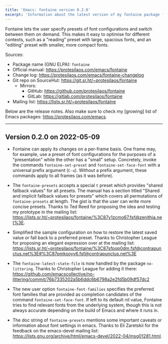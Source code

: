 ```yaml
---
title: 'Emacs: fontaine version 0.2.0'
excerpt: 'Information about the latest version of my fontaine package for GNU Emacs.'
---
```


Fontaine lets the user specify presets of font configurations and switch
between them on demand.  This makes it easy to optimise for different
contexts, such as a "reading" preset with large, spacious fonts, and an
"editing" preset with smaller, more compact fonts.

Sources:

+ Package name (GNU ELPA): `fontaine`
+ Official manual: <https://protesilaos.com/emacs/fontaine>
+ Change log: <https://protesilaos.com/emacs/fontaine-changelog>
+ Git repo on SourceHut: <https://git.sr.ht/~protesilaos/fontaine>
  - Mirrors:
    + GitHub: <https://github.com/protesilaos/fontaine>
    + GitLab: <https://gitlab.com/protesilaos/fontaine>
+ Mailing list: <https://lists.sr.ht/~protesilaos/fontaine>

Below are the release notes.  Also make sure to check my [growing] list
of Emacs packages: <https://protesilaos.com/emacs>.

* * *

## Version 0.2.0 on 2022-05-09

-   Fontaine can apply its changes on a per-frame basis.  One frame may,
    for example, use a preset of font configurations for the purposes of a
    "presentation" while the other has a "small" setup.  Concretely,
    invoke the commands `fontaine-set-preset` and `fontaine-set-face-font`
    with a universal prefix argument (`C-u`).  Without a prefix argument,
    these commands apply to all frames (as it was before).

-   The `fontaine-presets` accepts a special `t` preset which provides
    "shared fallback values" for all presets.  The manual has a section
    titled "Shared and implicit fallback values for presets" which covers
    all permutations of `fontaine-presets` at length.  The gist is that
    the user can write more concise presets.  Thanks to Ted Reed for
    proposing the idea and testing my prototype in the mailing list:
    <https://lists.sr.ht/~protesilaos/fontaine/%3C87y1zcmo67.fsf@zenithia.net%3E>.

-   Simplified the sample configuration on how to restore the latest saved
    value or fall back to a preferred preset.  Thanks to Christopher
    League for proposing an elegant expression over at the mailing list:
    <https://lists.sr.ht/~protesilaos/fontaine/%3C87sfpop0dm.fsf@contrapunctus.net%3E#%3C87pmksoyv6.fsf@contrapunctus.net%3E>

-   The `fontaine-latest-state-file` is now handled by the package
    `no-littering`.  Thanks to Christopher League for adding it there:
    <https://github.com/emacscollective/no-littering/commit/76b7335202a5b6ddc6b6798a2e2fd5b09df57dc2>

-   The new user option `fontaine-font-families` specifies the preferred
    font families that are provided as completion candidates of the
    command `fontaine-set-face-font`.  If left to its default nil value,
    Fontaine tries to find relevant fonts from the underlying system,
    though this is not always accurate depending on the build of Emacs and
    where it runs in.

-   The doc string of `fontaine-presets` mentions some important caveats
    or information about font settings in emacs.  Thanks to Eli Zaretskii
    for the feedback on the emacs-devel mailing list:
    <https://lists.gnu.org/archive/html/emacs-devel/2022-04/msg01281.html>.
